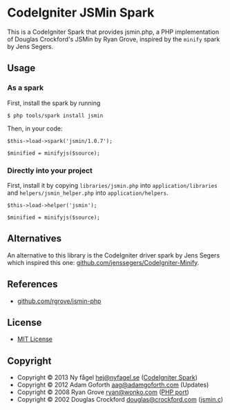 # CodeIgniter JSMin Spark

This is a CodeIgniter Spark that provides jsmin.php, a PHP implementation of Douglas Crockford's JSMin by Ryan Grove, inspired by the ``minify`` spark by Jens Segers.

## Usage

### As a spark

First, install the spark by running

    $ php tools/spark install jsmin

Then, in your code:

```
$this->load->spark('jsmin/1.0.7');

$minified = minifyjs($source);
```

### Directly into your project
First, install it by copying ``libraries/jsmin.php`` into ``application/libraries`` and ``helpers/jsmin_helper.php`` into ``application/helpers``.

```
$this->load->helper('jsmin');

$minified = minifyjs($source);
```

## Alternatives

An alternative to this library is the CodeIgniter driver spark by Jens Segers which inspired this one: [github.com/jenssegers/CodeIgniter-Minify](https://github.com/jenssegers/CodeIgniter-Minify).

## References

* [github.com/rgrove/jsmin-php](https://github.com/rgrove/jsmin-php)

## License

* [MIT License](http://opensource.org/licenses/mit-license.php)

## Copyright

* Copyright © 2013 Ny fågel <hej@nyfagel.se> ([CodeIgniter Spark](https://github.com/nyfagel/codeigniter-jsmin-php))
* Copyright © 2012 Adam Goforth <aag@adamgoforth.com> (Updates)
* Copyright © 2008 Ryan Grove <ryan@wonko.com> ([PHP port](https://github.com/rgrove/jsmin-php))
* Copyright © 2002 Douglas Crockford <douglas@crockford.com> ([jsmin.c](http://www.crockford.com/javascript/jsmin.html))
